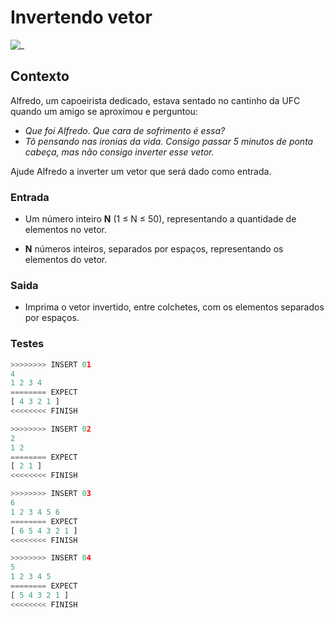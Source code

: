 # Invertendo vetor

![_](cover.jpg)

## Contexto

Alfredo, um capoeirista dedicado, estava sentado no cantinho da UFC quando um amigo se aproximou e perguntou:

- *Que foi Alfredo. Que cara de sofrimento é essa?*
- *Tô pensando nas ironias da vida. Consigo passar 5 minutos de ponta cabeça, mas não consigo inverter esse vetor.*

Ajude Alfredo a inverter um vetor que será dado como entrada.

### Entrada

- Um número inteiro **N** (1 ≤ N ≤ 50), representando a quantidade de elementos no vetor.

- **N** números inteiros, separados por espaços, representando os elementos do vetor.

### Saida

- Imprima o vetor invertido, entre colchetes, com os elementos separados por espaços.

### Testes

``` py
>>>>>>>> INSERT 01
4
1 2 3 4
======== EXPECT
[ 4 3 2 1 ]
<<<<<<<< FINISH
```

```py
>>>>>>>> INSERT 02
2
1 2
======== EXPECT
[ 2 1 ]
<<<<<<<< FINISH
```

```py
>>>>>>>> INSERT 03
6
1 2 3 4 5 6
======== EXPECT
[ 6 5 4 3 2 1 ]
<<<<<<<< FINISH
```

```py
>>>>>>>> INSERT 04
5
1 2 3 4 5
======== EXPECT
[ 5 4 3 2 1 ]
<<<<<<<< FINISH
```
